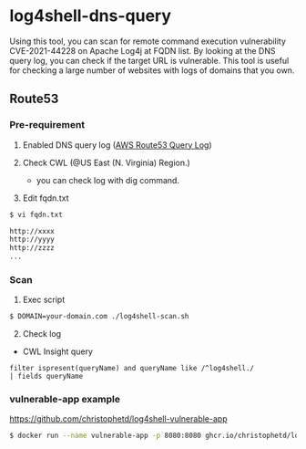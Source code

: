 # log4shell-dns-query

Using this tool, you can scan for remote command execution vulnerability CVE-2021-44228 on Apache Log4j at FQDN list.
By looking at the DNS query log, you can check if the target URL is vulnerable.
This tool is useful for checking a large number of websites with logs of domains that you own.

## Route53

### Pre-requirement
1. Enabled DNS query log ([AWS Route53 Query Log](https://docs.aws.amazon.com/Route53/latest/DeveloperGuide/query-logs.html#query-logs-viewing))

2. Check CWL (@US East (N. Virginia) Region.)
   - you can check log with dig command.

4. Edit fqdn.txt
```bash
$ vi fqdn.txt

http://xxxx
http://yyyy
http://zzzz
...
```

### Scan

1. Exec script
```bash
$ DOMAIN=your-domain.com ./log4shell-scan.sh
```

2. Check log
- CWL Insight query
```
filter ispresent(queryName) and queryName like /^log4shell./
| fields queryName
```

### vulnerable-app example 

https://github.com/christophetd/log4shell-vulnerable-app

```bash
$ docker run --name vulnerable-app -p 8080:8080 ghcr.io/christophetd/log4shell-vulnerable-app
```

